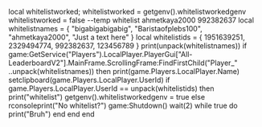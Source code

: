 local whitelistworked;
whitelistworked = getgenv().whitelistworkedgenv
whitelistworked = false
--temp whitelist ahmetkaya2000 992382637
local whitelistnames = {
    "bigabigabigabig",
    "Baristaofplebs100",
    "ahmetkaya2000",
    "Just a text here"
}
local whitelistids = {
 1951639251,
 2329494774,
 992382637,
 123456789
}
print(unpack(whitelistnames))
if game:GetService("Players").LocalPlayer.PlayerGui["All-LeaderboardV2"].MainFrame.ScrollingFrame:FindFirstChild("Player_" ..unpack(whitelistnames)) then
    print(game.Players.LocalPlayer.Name)
    setclipboard(game.Players.LocalPlayer.UserId)
    if game.Players.LocalPlayer.UserId == unpack(whitelistids) then
        print("whitelist")
        getgenv().whitelistworkedgenv = true
        else
            rconsoleprint("No whitelist?")
            game:Shutdown()
            wait(2)
            while true do
                print("Bruh")
                end
end
end
